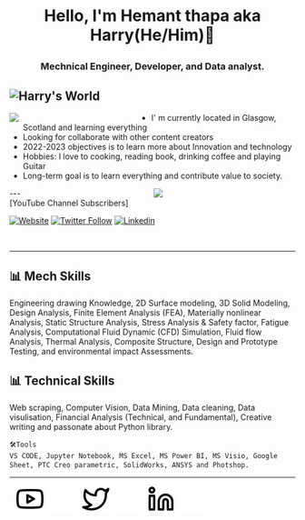 
# <p align="center"> Hello, I'm Hemant thapa aka Harry(He/Him)👋 </p>
### <p align="center"> Mechnical Engineer, Developer, and Data analyst. </p>
![Harry's World](https://raw.githubusercontent.com/harryworlds/harryworlds/main/mech_can_code.png)
---

<img width="250" align='left' src="https://media-exp1.licdn.com/dms/image/C4E2DAQEaGRbDuG8JuQ/profile-treasury-image-shrink_800_800/0/1637807125329?e=1663682400&v=beta&t=2WYnjRddtbAENNIstxF4Y_U8jZIHO1XvY_OTzacVC4c">

- I' m currently located in Glasgow, Scotland and learning everything
- Looking for collaborate with other content creators
- 2022-2023 objectives is to learn more about Innovation and technology
- Hobbies: I love to cooking, reading book, drinking coffee and playing Guitar
- Long-term goal is to learn everything and contribute value to society.

<img width="250" align='right' src="https://media-exp1.licdn.com/dms/image/C4E2DAQFpRQ73pFCCYw/profile-treasury-image-shrink_800_800/0/1637808096535?e=1663682400&v=beta&t=V-9Tx9qUv6obeDetLjl3uwLjJVaRKB8rKkMnYh3t2Hw">
---

<br />
[YouTube Channel Subscribers]

[![Website](https://img.shields.io/website?label=Harry'sWorld&style=for-the-badge&url=https://www.youtube.com/channel/UCvMhAaE-L3rwkXUf4BnIhuQ)](https://https://www.youtube.com/channel/UCvMhAaE-L3rwkXUf4BnIhuQ) [![Twitter Follow](https://img.shields.io/twitter/follow/Whoisthapa?color=1DA1F2&logo=twitter&style=for-the-badge)](https://twitter.com/whoisthapa) [![Linkedin](https://img.shields.io/website?label=Linkedin&style=for-the-badge&url=https://www.linkedin.com/in/thapahemant/ "Linkein&quot;&quot;")](https://www.linkedin.com/in/thapahemant/)


<br />

---

## 📊 Mech Skills
Engineering drawing Knowledge, 2D Surface modeling, 3D Solid Modeling, Design Analysis, Finite Element Analysis (FEA), 
Materially nonlinear Analysis, Static Structure Analysis, Stress Analysis & Safety factor, Fatigue Analysis, 
Computational Fluid Dynamic (CFD) Simulation, Fluid flow Analysis, Thermal Analysis, Composite Structure, 
Design and Prototype Testing, and environmental impact Assessments. 

## 📊 Technical Skills
Web scraping, Computer Vision, Data Mining, Data cleaning, Data visulisation, Financial Analysis (Technical, and Fundamental), Creative writing and passonate about Python library.
<br />

<!--START_SECTION:waka-->
```text
🛠️Tools 
VS CODE, Jupyter Notebook, MS Excel, MS Power BI, MS Visio, Google Sheet, PTC Creo parametric, SolidWorks, ANSYS and Photshop.
```
<!--END_SECTION:waka-->
---
&nbsp;&nbsp;
[![website](./img/youtube-light.svg)](https://www.youtube.com/channel/UCvMhAaE-L3rwkXUf4BnIhuQ#gh-light-mode-only)
[![website](./img/youtube-dark.svg)](https://www.youtube.com/channel/UCvMhAaE-L3rwkXUf4BnIhuQ#gh-dark-mode-only)
&nbsp;&nbsp;
[![website](./img/twitter-light.svg)](https://twitter.com/whoisthapa#gh-light-mode-only)
[![website](./img/twitter-dark.svg)](https://twitter.com/whoisthapa#gh-dark-mode-only)
&nbsp;&nbsp;
[![website](./img/linkedin-light.svg)](https://www.linkedin.com/in/thapahemant/#gh-light-mode-only)
[![website](./img/linkedin-dark.svg)](https://www.linkedin.com/in/thapahemant/#gh-dark-mode-only)
&nbsp;&nbsp;

